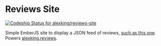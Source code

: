 # Reviews Site

[ ![Codeship Status for alexking/reviews-site](https://codeship.com/projects/779bd970-dde0-0133-d458-5e9acf2db2e6/status?branch=master)](https://codeship.com/projects/144528)

Simple EmberJS site to display a JSON feed of reviews, [such as this one](https://github.com/alexking/reviews). Powers [alexking.reviews](http://alexking.reviews).